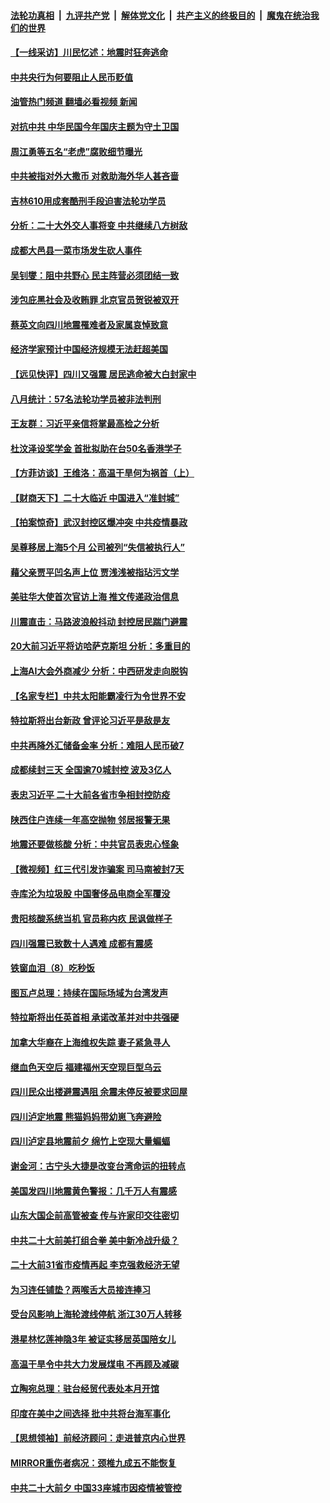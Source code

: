 ####  [法轮功真相](../../../../basic/blob/master/README.md?t=09061901) &nbsp;|&nbsp; [九评共产党](../../../../9ping.md/blob/master/README.md?t=09061901) &nbsp;|&nbsp; [解体党文化](../../../../jtdwh.md/blob/master/README.md?t=09061901)  &nbsp;|&nbsp; [共产主义的终极目的](../../../../gczydzjmd.md/blob/master/README.md?t=09061901) &nbsp;|&nbsp; [魔鬼在统治我们的世界](../../../../mgztzwmdsj.md/blob/master/README.md?t=09061901) 

#### [【一线采访】川民忆述：地震时狂奔逃命](../pages/nsc413/n13818125.md?t=09061901) 

#### [中共央行为何要阻止人民币贬值](../pages/nsc413/n13818383.md?t=09061901) 

#### [油管热门频道 翻墙必看视频 新闻](http://45.76.130.85:81/youtube.html?09061901)

#### [对抗中共 中华民国今年国庆主题为守土卫国](../pages/nsc413/n13818356.md?t=09061901) 

#### [周江勇等五名“老虎”腐败细节曝光](../pages/nsc413/n13818374.md?t=09061901) 

#### [中共被指对外大撒币 对救助海外华人甚吝啬](../pages/nsc413/n13818301.md?t=09061901) 

#### [吉林610用成套酷刑手段迫害法轮功学员](../pages/nsc413/n13814775.md?t=09061901) 

#### [分析：二十大外交人事将变 中共继续八方树敌](../pages/nsc413/n13818209.md?t=09061901) 

#### [成都大邑县一菜市场发生砍人事件](../pages/nsc413/n13818340.md?t=09061901) 

#### [吴钊燮：阻中共野心 民主阵营必须团结一致](../pages/nsc413/n13818287.md?t=09061901) 

#### [涉包庇黑社会及收贿罪 北京官员贺锐被双开](../pages/nsc413/n13818296.md?t=09061901) 

#### [蔡英文向四川地震罹难者及家属哀悼致意](../pages/nsc413/n13818235.md?t=09061901) 


#### [经济学家预计中国经济规模无法赶超美国](../pages/nsc413/n13817987.md?t=09061901) 

#### [【远见快评】四川又强震 居民逃命被大白封家中](../pages/nsc413/n13818156.md?t=09061901) 

#### [八月统计：57名法轮功学员被非法判刑](../pages/nsc413/n13817356.md?t=09061901) 

#### [王友群：习近平亲信将掌最高检之分析](../pages/nsc413/n13818080.md?t=09061901) 

#### [杜汶泽设奖学金 首批拟助在台50名香港学子](../pages/nsc413/n13818054.md?t=09061901) 

#### [【方菲访谈】王维洛：高温干旱何为祸首（上）](../pages/nsc413/n13818041.md?t=09061901) 

#### [【财商天下】二十大临近 中国进入“准封城”](../pages/nsc413/n13817986.md?t=09061901) 

#### [【拍案惊奇】武汉封控区爆冲突 中共疫情暴政](../pages/nsc413/n13818036.md?t=09061901) 

#### [吴尊移居上海5个月 公司被列“失信被执行人”](../pages/nsc413/n13818014.md?t=09061901) 

#### [藉父亲贾平凹名声上位 贾浅浅被指玷污文学](../pages/nsc413/n13818055.md?t=09061901) 

#### [美驻华大使首次官访上海 推文传递政治信息](../pages/nsc413/n13818046.md?t=09061901) 

#### [川震直击：马路波浪般抖动 封控居民踹门避震](../pages/nsc413/n13817998.md?t=09061901) 

#### [20大前习近平将访哈萨克斯坦 分析：多重目的](../pages/nsc413/n13817976.md?t=09061901) 

#### [上海AI大会外商减少 分析：中西研发走向脱钩](../pages/nsc413/n13817869.md?t=09061901) 

#### [【名家专栏】中共太阳能霸凌行为令世界不安](../pages/nsc413/n13817785.md?t=09061901) 

#### [特拉斯将出台新政 曾评论习近平是敌是友](../pages/nsc413/n13817860.md?t=09061901) 

#### [中共再降外汇储备金率 分析：难阻人民币破7](../pages/nsc413/n13817982.md?t=09061901) 

#### [成都续封三天 全国逾70城封控 波及3亿人](../pages/nsc413/n13817809.md?t=09061901) 

#### [表忠习近平 二十大前各省市争相封控防疫](../pages/nsc413/n13817994.md?t=09061901) 

#### [陕西住户连续一年高空抛物 邻居报警无果](../pages/nsc413/n13817923.md?t=09061901) 

#### [地震还要做核酸 分析：中共官员表忠心怪象](../pages/nsc413/n13817939.md?t=09061901) 

#### [【微视频】红三代引发诈骗案 司马南被封7天](../pages/nsc413/n13817832.md?t=09061901) 

#### [寺库沦为垃圾股 中国奢侈品电商全军覆没](../pages/nsc413/n13817560.md?t=09061901) 

#### [贵阳核酸系统当机 官员称内疚 民讽做样子](../pages/nsc413/n13817807.md?t=09061901) 

#### [四川强震已致数十人遇难 成都有震感](../pages/nsc413/n13817520.md?t=09061901) 

#### [铁窗血泪（8）吃秒饭](../pages/nsc413/n13813761.md?t=09061901) 

#### [图瓦卢总理：持续在国际场域为台湾发声](../pages/nsc413/n13817640.md?t=09061901) 

#### [特拉斯将出任英首相 承诺改革并对中共强硬](../pages/nsc413/n13817670.md?t=09061901) 

#### [加拿大华裔在上海维权失踪 妻子紧急寻人](../pages/nsc413/n13817708.md?t=09061901) 

#### [继血色天空后 福建福州天空现巨型乌云](../pages/nsc413/n13817700.md?t=09061901) 

#### [四川民众出楼避震遇阻 余震未停反被要求回屋](../pages/nsc413/n13817657.md?t=09061901) 

#### [四川泸定地震 熊猫妈妈带幼崽飞奔避险](../pages/nsc413/n13817678.md?t=09061901) 

#### [四川泸定县地震前夕 绵竹上空现大量蝙蝠](../pages/nsc413/n13817588.md?t=09061901) 

#### [谢金河：古宁头大捷是改变台湾命运的扭转点](../pages/nsc413/n13817492.md?t=09061901) 

#### [美国发四川地震黄色警报：几千万人有震感](../pages/nsc413/n13817610.md?t=09061901) 

#### [山东大国企前高管被查 传与许家印交往密切](../pages/nsc413/n13817556.md?t=09061901) 

#### [中共二十大前美打组合拳 美中新冷战升级？](../pages/nsc413/n13817586.md?t=09061901) 

#### [二十大前31省市疫情再起 李克强救经济无望](../pages/nsc413/n13817553.md?t=09061901) 


#### [为习连任铺垫？两喉舌大员接连捧习](../pages/nsc413/n13817444.md?t=09061901) 

#### [受台风影响上海轮渡线停航 浙江30万人转移](../pages/nsc413/n13817446.md?t=09061901) 

#### [港星林忆莲神隐3年 被证实移居英国陪女儿](../pages/nsc413/n13817354.md?t=09061901) 

#### [高温干旱令中共大力发展煤电 不再顾及减碳](../pages/nsc413/n13817445.md?t=09061901) 

#### [立陶宛总理：驻台经贸代表处本月开馆](../pages/nsc413/n13817436.md?t=09061901) 

#### [印度在美中之间选择 批中共将台海军事化](../pages/nsc413/n13817426.md?t=09061901) 

#### [【思想领袖】前经济顾问：走进普京内心世界](../pages/nsc413/n13799758.md?t=09061901) 

#### [MIRROR重伤者病况：颈椎九成五不能恢复](../pages/nsc413/n13817332.md?t=09061901) 

#### [中共二十大前夕 中国33座城市因疫情被管控](../pages/nsc413/n13817342.md?t=09061901) 

<img src='http://gfw-breaker.win/goodnews/indexes/nsc413.md' width='0px' height='0px'/>
